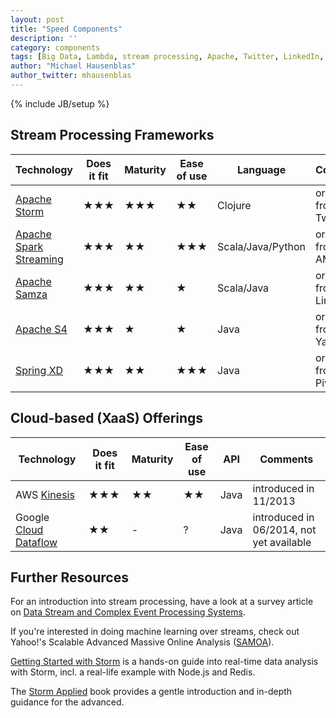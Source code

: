 ```yaml
---
layout: post
title: "Speed Components"
description: ''
category: components
tags: [Big Data, Lambda, stream processing, Apache, Twitter, LinkedIn, Yahoo, Google, cloud, SaaS]
author: "Michael Hausenblas"
author_twitter: mhausenblas
---
```

{% include JB/setup %}

## Stream Processing Frameworks

|Technology            |Does it fit            |Maturity               |Ease of use     |Language       |Comments                  |
|----------------------|-----------------------|-----------------------|---------------|---------------|--------------------------|
|[Apache Storm][STORM] |&#9733;&#9733;&#9733;  |&#9733;&#9733;&#9733;  |&#9733;&#9733;        |Clojure        | originates from Twitter  |
|[Apache Spark Streaming][SPARKSTREAMING] |&#9733;&#9733;&#9733;  |&#9733;&#9733;                |&#9733;&#9733;&#9733;        |Scala/Java/Python           | originates from AMPLab   |
|[Apache Samza][SAMZA] |&#9733;&#9733;&#9733;  |&#9733;&#9733;         |&#9733; |Scala/Java     | originates from LinkedIn |
|[Apache S4][S4]       |&#9733;&#9733;&#9733;  |&#9733;                |&#9733;        |Java           | originates from Yahoo!   |
|[Spring XD][Spring XD]       |&#9733;&#9733;&#9733;  |&#9733;&#9733;                |&#9733;&#9733;&#9733;        |Java         | originates from Pivotal   |


## Cloud-based  (XaaS) Offerings

|Technology         |Does it fit            |Maturity        |Ease of use     |API     |Comments                |
|-------------------|-----------------------|----------------|---------------|--------|------------------------|
|AWS [Kinesis][KINESIS] |&#9733;&#9733;&#9733;  |&#9733;&#9733;  |&#9733;&#9733; |Java    | introduced in 11/2013  |
|Google [Cloud Dataflow][GCD] |&#9733;&#9733;  | - |? |Java    | introduced in 06/2014, not yet available  |


## Further Resources

For an introduction into stream processing, have a look at a survey article on
[Data Stream and Complex Event Processing Systems][STREAMOVERVIEW].

If you're interested in doing machine learning over streams, check out Yahoo!'s
Scalable Advanced Massive Online Analysis ([SAMOA][SAMOA]). 

[Getting Started with Storm][GETTINGSTARTEDSTORM] is a hands-on guide into 
real-time data analysis with Storm, incl. a real-life example with Node.js and Redis.

The [Storm Applied][STORMAPPLIED] book provides a gentle introduction and in-depth
guidance for the advanced.



[STORM]: http://storm-project.net/ "Storm: Distributed and fault-tolerant realtime computation"
[SPARKSTREAMING]: https://spark.apache.org/streaming/ "Spark Streaming"
[SAMZA]: http://samza.incubator.apache.org/ "Samza is a distributed stream processing framework"
[S4]: http://incubator.apache.org/s4/ "S4 is a distributed, scalable, fault-tolerant, pluggable platform that allows programmers to develop applications for processing continuous unbounded streams of data"
[KINESIS]: http://aws.amazon.com/kinesis/ "Amazon Kinesis is a fully managed service for real-time processing of streaming data at massive scale"
[SPRING XD]: http://projects.spring.io/spring-xd/ "Spring XD: A unified, distributed, and extensible system for data ingestion, real time analytics, batch processing, and data export"
[STREAMOVERVIEW]: http://home.deib.polimi.it/margara/papers/survey.pdf "Processing Flows of Information: From Data Stream to Complex Event Processing"
[SAMOA]: http://yahoo.github.io/samoa/ "SAMOA is a distributed streaming machine learning framework that contains a programing abstraction for distributed streaming ML algorithms"
[GETTINGSTARTEDSTORM]: http://shop.oreilly.com/product/0636920024835.do "Getting Started with Storm: Continuous streaming computation with Twitter's cluster technology by Jonathan Leibiusky, Gabriel Eisbruch, Dario Simonassi"
[STORMAPPLIED]: http://manning.com/sallen/ "Strategies for real-time event processing by Sean T. Allen, Peter Pathirana, and Matthew Jankowski"
[GCD]: http://googlecloudplatform.blogspot.com/2014/06/sneak-peek-google-cloud-dataflow-a-cloud-native-data-processing-service.html "Google Cloud Dataflow"

